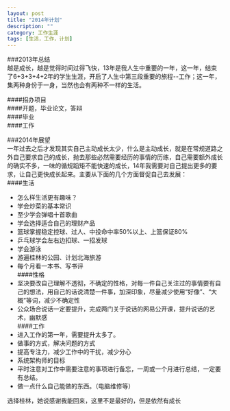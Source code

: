 ```yaml
---
layout: post
title: "2014年计划"
description: ""
category: 工作生涯
tags: [生活，工作，计划]
---
```

###2013年总结  
越是成长，越是觉得时间过得飞快，13年是我人生中重要的一年，这一年，结束了6+3+3+4+2年的学生生涯，开启了人生中第三段重要的旅程--工作；这一年，集两种身份于一身，当然也会有两种不一样的生活。  

####招办项目  
####开题，毕业论文，答辩  
####毕业  
####工作  

###2014年展望  
一年过去之后才发现其实自己主动成长太少，什么是主动成长，就是在常规道路之外自己要求自己的成长，抛去那些必然需要经历的事情的历练，自己需要额外成长的确实不多，一味的循规蹈矩不能快速的成长，14年我需要对自己提出更多的要求，让自己更快成长起来。主要从下面的几个方面督促自己去发展：  
####生活  
*  怎么样生活更有趣味？  
*  学会炒菜的基本常识  
*  至少学会弹唱十首歌曲  
*  学会选择适合自己的理财产品  
*  篮球掌握稳定控球、过人、中投命中率50%以上、上篮保证80%  
*  乒乓球学会左右边扣球、一招发球  
*  学会游泳  
*  游遍桂林的公园、计划北海旅游  
*  每个月看一本书、写书评  
####性格  
*  坚决要改自己理解不透彻，不确定的性格，对每一件自己关注过的事情要有自己的想法，用自己的话说清楚一件事，加深印象，尽量减少使用“好像”、“大概”等词，减少不确定性  
*  公众场合说话一定要提升，完成两门关于说话的网易公开课，提升说话的艺术，幽默感  
####工作  
*  进入工作的第一年，需要提升太多了。  
*  做事的方式，解决问题的方式  
*  提高专注力，减少工作中的干扰，减少分心  
*  系统架构师的目标  
*  平时注意对工作中需要注意的事项进行备忘，一周或一个月进行总结，一定要有总结。  
*  做一点什么自己能做的东西。（电脑维修等）  

选择桂林，她说感谢我能回来，这里不是最好的，但是依然有成长
